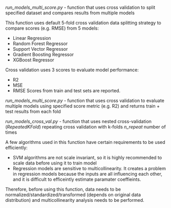 *run_models_multi_score.py* - function that uses cross validation to split specified dataset and compares results from multiple models 

This function uses default 5-fold cross validation data splitting strategy to compare scores (e.g. RMSE) from 5 models:
- Linear Regression 
- Random Forest Regressor
- Support Vector Regressor
- Gradient Boosting Regressor
- XGBoost Regressor

Cross validation uses 3 scores to evaluate model performance:
- R2
- MSE
- RMSE
Scores from train and test sets are reported.

*run_models_multi_score.py* - function that uses cross validation to evaluate multiple models using specified score metric (e.g. R2) and returns train + test results from each fold

*run_models_cross_val.py* - function that uses nested cross-validation (*RepeatedKFold*) repeating cross validation with k-folds *n_repeat* number of times

A few algorithms used in this function have certain requirements to be used efficiently:
- SVM algorithms are not scale invariant, so it is highly recommended to scale data before using it to train model
- Regression models are sensitive to multicollinearity. It creates a problem in regression models because the inputs are all influencing each other, and it is difficult to efficeintly estimate paramater coeffieints.

Therefore, before using this function, data needs to be normalized/standardized/transformed (depends on original data distribution) and multicollinearity analysis needs to be performed. 
